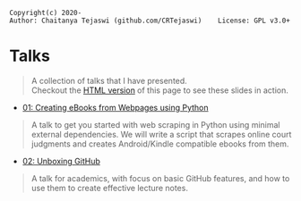     Copyright(c) 2020-
    Author: Chaitanya Tejaswi (github.com/CRTejaswi)    License: GPL v3.0+

# Talks
> A collection of talks that I have presented. <br>
> Checkout the [HTML version](https://crtejaswi.github.io/Talks/) of this page to see these slides in action.

- [01: Creating eBooks from Webpages using Python](/webscraping1.html)
> A talk to get you started with web scraping in Python using minimal external dependencies. We will write a script that scrapes online court judgments and creates Android/Kindle compatible ebooks from them.

- [02: Unboxing GitHub](02/github.html)
> A talk for academics, with focus on basic GitHub features, and how to use them to create effective lecture notes.